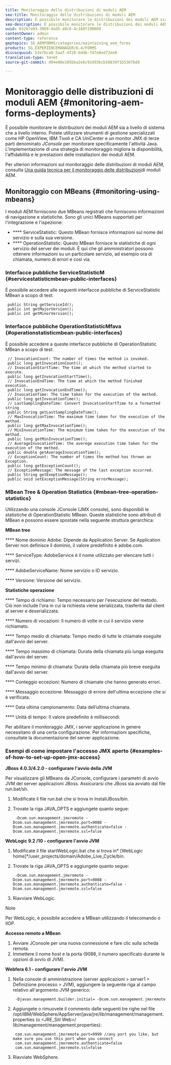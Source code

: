 ```yaml
---
title: Monitoraggio delle distribuzioni di moduli AEM
seo-title: Monitoraggio delle distribuzioni di moduli AEM
description: È possibile monitorare le distribuzioni dei moduli AEM sia a livello di sistema che a livello interno. Ulteriori informazioni sul monitoraggio delle distribuzioni di moduli AEM da questo documento.
seo-description: È possibile monitorare le distribuzioni dei moduli AEM sia a livello di sistema che a livello interno. Ulteriori informazioni sul monitoraggio delle distribuzioni di moduli AEM da questo documento.
uuid: 032b7a93-3069-4ad5-a8c6-4c160f290669
contentOwner: admin
content-type: reference
geptopics: SG_AEMFORMS/categories/maintaining_aem_forms
products: SG_EXPERIENCEMANAGER/6.4/FORMS
discoiquuid: b3e7bca0-5aaf-4f28-bddb-fd7e8ed72ee8
translation-type: tm+mt
source-git-commit: d04e08e105bba2e6c92d93bcb58839f1b5307bd8

---
```



# Monitoraggio delle distribuzioni di moduli AEM {#monitoring-aem-forms-deployments}

È possibile monitorare le distribuzioni dei moduli AEM sia a livello di sistema che a livello interno. Potete utilizzare strumenti di gestione specializzati come HP OpenView, IBM Tivoli e CA UniCenter e un monitor JMX di terze parti denominato *JConsole* per monitorare specificamente l&#39;attività Java. L&#39;implementazione di una strategia di monitoraggio migliora la disponibilità, l&#39;affidabilità e le prestazioni delle installazioni dei moduli AEM.

Per ulteriori informazioni sul monitoraggio delle distribuzioni di moduli AEM, consulta [Una guida tecnica per il monitoraggio delle distribuzioni](https://www.adobe.com/devnet/livecycle/pdfs/lc_monitoring_wp_ue.pdf)di moduli AEM.

## Monitoraggio con MBeans {#monitoring-using-mbeans}

I moduli AEM forniscono due MBeans registrati che forniscono informazioni di navigazione e statistiche. Sono gli unici MBeans supportati per l&#39;integrazione e l&#39;ispezione:

* **** ServiceStatistic: Questo MBean fornisce informazioni sul nome del servizio e sulla sua versione.
* **** OperationStatistic: Questo MBean fornisce le statistiche di ogni servizio del server dei moduli. È qui che gli amministratori possono ottenere informazioni su un particolare servizio, ad esempio ora di chiamata, numero di errori e così via.

### Interfacce pubbliche ServiceStatisticM {#servicestatisticmbean-public-interfaces}

È possibile accedere alle seguenti interfacce pubbliche di ServiceStatistic MBean a scopo di test:

```as3
 public String getServiceId();  
 public int getMajorVersion();  
 public int getMinorVersion();
```

### Interfacce pubbliche OperationStatisticMfava {#operationstatisticmbean-public-interfaces}

È possibile accedere a queste interfacce pubbliche di OperationStatistic MBean a scopo di test:

```as3
 // InvocationCount: The number of times the method is invoked.  
 public long getInvocationCount();  
 // InvocationStartTime: The time at which the method started to execute.  
 public long getInvocationStartTime();  
 // InvocationEndTime: The time at which the method finished execution.  
 public long getInvocationEndTime();  
 // InvocationTime: The time taken for the execution of the method.  
 public long getInvocationTime();  
 // LastSamplingDateTime: Convert InvocationStartTime to a formatted string  
 public String getLastSamplingDateTime();  
 // MaxInvocationTime: The maximum time taken for the execution of the method.  
 public long getMaxInvocationTime();  
 // MinInvocationTime: The minimum time taken for the execution of the method.  
 public long getMinInvocationTime();  
 // AverageInvocationTime: the averege execution time taken for the execution of the method.  
 public double getAverageInvocationTime();  
 // ExceptionCount: The number of times the method has thrown an Exception.  
 public long getExceptionCount();  
 // ExceptionMessage: The message of the last exception occurred.  
 public String getExeptionMessage();  
 public void setExceptionMessage(String errorMessage);
```

### MBean Tree &amp; Operation Statistics {#mbean-tree-operation-statistics}

Utilizzando una console JConsole (JMX console), sono disponibili le statistiche di OperationStatistic MBean. Queste statistiche sono attributi di MBean e possono essere spostate nella seguente struttura gerarchica:

**MBean tree**

**** Nome dominio Adobe: Dipende da Application Server. Se Application Server non definisce il dominio, il valore predefinito è adobe.com.

**** ServiceType: AdobeService è il nome utilizzato per elencare tutti i servizi.

**** AdobeServiceName: Nome servizio o ID servizio.

**** Versione: Versione del servizio.

**Statistiche operazione**

**** Tempo di richiamo: Tempo necessario per l&#39;esecuzione del metodo. Ciò non include l&#39;ora in cui la richiesta viene serializzata, trasferita dal client al server e deserializzata.

**** Numero di vocazioni: Il numero di volte in cui il servizio viene richiamato.

**** Tempo medio di chiamata: Tempo medio di tutte le chiamate eseguite dall&#39;avvio del server.

**** Tempo massimo di chiamata: Durata della chiamata più lunga eseguita dall&#39;avvio del server.

**** Tempo minimo di chiamata: Durata della chiamata più breve eseguita dall&#39;avvio del server.

**** Conteggio eccezioni: Numero di chiamate che hanno generato errori.

**** Messaggio eccezione: Messaggio di errore dell&#39;ultima eccezione che si è verificata.

**** Data ultima campionamento: Data dell’ultima chiamata.

**** Unità di tempo: Il valore predefinito è millisecondi.

Per abilitare il monitoraggio JMX, i server applicazione in genere necessitano di una certa configurazione. Per informazioni specifiche, consultate la documentazione del server applicazione.

### Esempi di come impostare l&#39;accesso JMX aperto {#examples-of-how-to-set-up-open-jmx-access}

**JBoss 4.0.3/4.2.0 - configurare l&#39;avvio della JVM**

Per visualizzare gli MBeans da JConsole, configurare i parametri di avvio JVM del server applicazioni JBoss. Assicurarsi che JBoss sia avviato dal file run.bat/sh.

1. Modificate il file run.bat che si trova in InstallJBoss/bin.
1. Trovate la riga JAVA_OPTS e aggiungete quanto segue:

   ```as3
    -Dcom.sun.management.jmxremote -Dcom.sun.management.jmxremote.port=9088 -Dcom.sun.management.jmxremote.authenticate=false -Dcom.sun.management.jmxremote.ssl=false
   ```

**WebLogic 9.2 /10 - configurare l&#39;avvio JVM**

1. Modificate il file startWebLogic.bat che si trova in* [WebLogic home]*/user_projects/domain/Adobe_Live_Cycle/bin.
1. Trovate la riga JAVA_OPTS e aggiungete quanto segue:

   ```as3
    -Dcom.sun.management.jmxremote -Dcom.sun.management.jmxremote.port=9088 -Dcom.sun.management.jmxremote.authenticate=false -Dcom.sun.management.jmxremote.ssl=false
   ```

1. Riavviare WebLogic.

>[!NOTE]
>
>Per WebLogic, è possibile accedere a MBean utilizzando il telecomando o IIOP.

**Accesso remoto a MBean**

1. Avviare JConsole per una nuova connessione e fare clic sulla scheda remota.
1. Immettere il nome host e la porta (9088, il numero specificato durante le opzioni di avvio di JVM).

**Webfera 6.1 - configurare l&#39;avvio JVM**

1. Nella console di amministrazione (server applicazioni > server1 > Definizione processo > JVM), aggiungere la seguente riga al campo relativo all&#39;argomento JVM generico:

   ```as3
    -Djavax.management.builder.initial= -Dcom.sun.management.jmxremote
   ```

1. Aggiungete o rimuovete il commento dalle seguenti tre righe nel file /opt/IBM/WebSphere/AppServer/java/jre/lib/management/management.properties (o &lt;JRE_Siti Web>/ lib/management/management.properties):

   ```as3
    com.sun.management.jmxremote.port=9999 //any port you like, but make sure you use this port when you connect  
    com.sun.management.jmxremote.authenticate=false  
    com.sun.management.jmxremote.ssl=false
   ```

1. Riavviate WebSphere.

